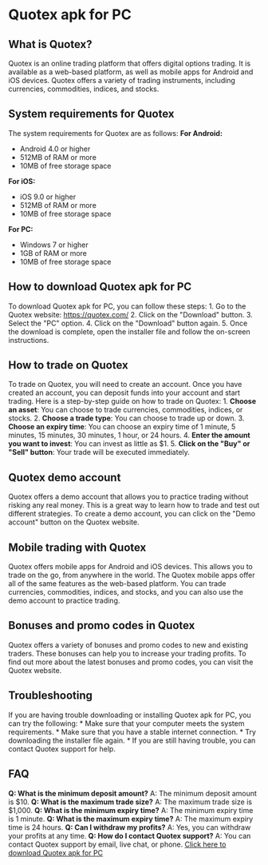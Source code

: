 # Quotex apk for PC

## What is Quotex?

Quotex is an online trading platform that offers digital options
trading. It is available as a web-based platform, as well as mobile apps
for Android and iOS devices. Quotex offers a variety of trading
instruments, including currencies, commodities, indices, and stocks.

## System requirements for Quotex

The system requirements for Quotex are as follows: **For Android:**

-   Android 4.0 or higher
-   512MB of RAM or more
-   10MB of free storage space

**For iOS:**

-   iOS 9.0 or higher
-   512MB of RAM or more
-   10MB of free storage space

**For PC:**

-   Windows 7 or higher
-   1GB of RAM or more
-   10MB of free storage space

## How to download Quotex apk for PC

To download Quotex apk for PC, you can follow these steps: 1. Go to the
Quotex website: https://quotex.com/ 2. Click on the "Download"
button. 3. Select the "PC" option. 4. Click on the
"Download" button again. 5. Once the download is complete, open
the installer file and follow the on-screen instructions.

## How to trade on Quotex

To trade on Quotex, you will need to create an account. Once you have
created an account, you can deposit funds into your account and start
trading. Here is a step-by-step guide on how to trade on Quotex: 1.
**Choose an asset**: You can choose to trade currencies, commodities,
indices, or stocks. 2. **Choose a trade type**: You can choose to trade
up or down. 3. **Choose an expiry time**: You can choose an expiry time
of 1 minute, 5 minutes, 15 minutes, 30 minutes, 1 hour, or 24 hours. 4.
**Enter the amount you want to invest**: You can invest as little as
\$1. 5. **Click on the "Buy" or "Sell" button**: Your trade
will be executed immediately.

## Quotex demo account

Quotex offers a demo account that allows you to practice trading without
risking any real money. This is a great way to learn how to trade and
test out different strategies. To create a demo account, you can click
on the "Demo account" button on the Quotex website.

## Mobile trading with Quotex

Quotex offers mobile apps for Android and iOS devices. This allows you
to trade on the go, from anywhere in the world. The Quotex mobile apps
offer all of the same features as the web-based platform. You can trade
currencies, commodities, indices, and stocks, and you can also use the
demo account to practice trading.

## Bonuses and promo codes in Quotex

Quotex offers a variety of bonuses and promo codes to new and existing
traders. These bonuses can help you to increase your trading profits. To
find out more about the latest bonuses and promo codes, you can visit
the Quotex website.

## Troubleshooting

If you are having trouble downloading or installing Quotex apk for PC,
you can try the following: \* Make sure that your computer meets the
system requirements. \* Make sure that you have a stable internet
connection. \* Try downloading the installer file again. \* If you are
still having trouble, you can contact Quotex support for help.

## FAQ

**Q: What is the minimum deposit amount?** A: The minimum deposit amount
is \$10. **Q: What is the maximum trade size?** A: The maximum trade
size is \$1,000. **Q: What is the minimum expiry time?** A: The minimum
expiry time is 1 minute. **Q: What is the maximum expiry time?** A: The
maximum expiry time is 24 hours. **Q: Can I withdraw my profits?** A:
Yes, you can withdraw your profits at any time. **Q: How do I contact
Quotex support?** A: You can contact Quotex support by email, live chat,
or phone. [Click here to download Quotex apk for
PC](\%22https://traff.sbs/quotexonelink\%22)


